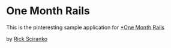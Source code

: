 # One Month Rails

This is the pinteresting sample application for 
[*One Month Rails](http://onemonthrails.com)

by [Rick Sciranko](http:ricksciranko.com)